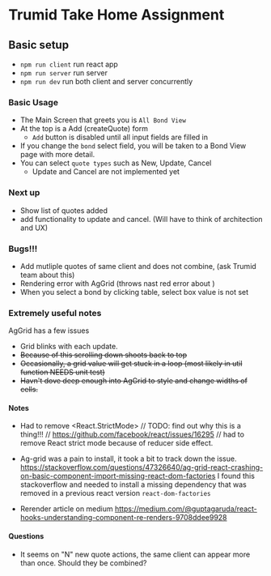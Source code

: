 # Trumid Take Home Assignment

## Basic setup
* `npm run client` run react app 
* `npm run server` run server
* `npm run dev` run both client and server concurrently

### Basic Usage
* The Main Screen that greets you is `All Bond View`
* At the top is a Add (createQuote) form
  * `Add` button is disabled until all input fields are filled in
* If you change the `bond` select field, you will be taken to a Bond View page with more detail.
* You can select `quote types` such as New, Update, Cancel
  * Update and Cancel are not implemented yet


### Next up
* Show list of quotes added
* add functionality to update and cancel. (Will have to think of architection and UX)

### Bugs!!!
* Add mutliple quotes of same client and does not combine, (ask Trumid team about this)
* Rendering error with AgGrid (throws nast red error about )
* When you select a bond by clicking table, select box value is not set



### Extremely useful notes
AgGrid has a few issues
* Grid blinks with each update.
* <s>Because of this scrolling down shoots back to top</s>
* <s>Occasionally, a grid value will get stuck in a loop (most likely in util function NEEDS unit test)</s>
* <s>Havn't dove deep enough into AgGrid to style and change widths of cells.</s>


#### Notes
* Had to remove <React.StrictMode> 
// TODO: find out why this is a thing!!!
// https://github.com/facebook/react/issues/16295
// had to remove React strict mode because of reducer side effect.

* Ag-grid was a pain to install, it took a bit to track down the issue.
https://stackoverflow.com/questions/47326640/ag-grid-react-crashing-on-basic-component-import-missing-react-dom-factories
I found this stackoverflow and needed to install a missing dependency that was removed in a previous react version `react-dom-factories`

* Rerender article on medium https://medium.com/@guptagaruda/react-hooks-understanding-component-re-renders-9708ddee9928

#### Questions
* It seems on "N" new quote actions, the same client can appear more than once. Should they be combined?

